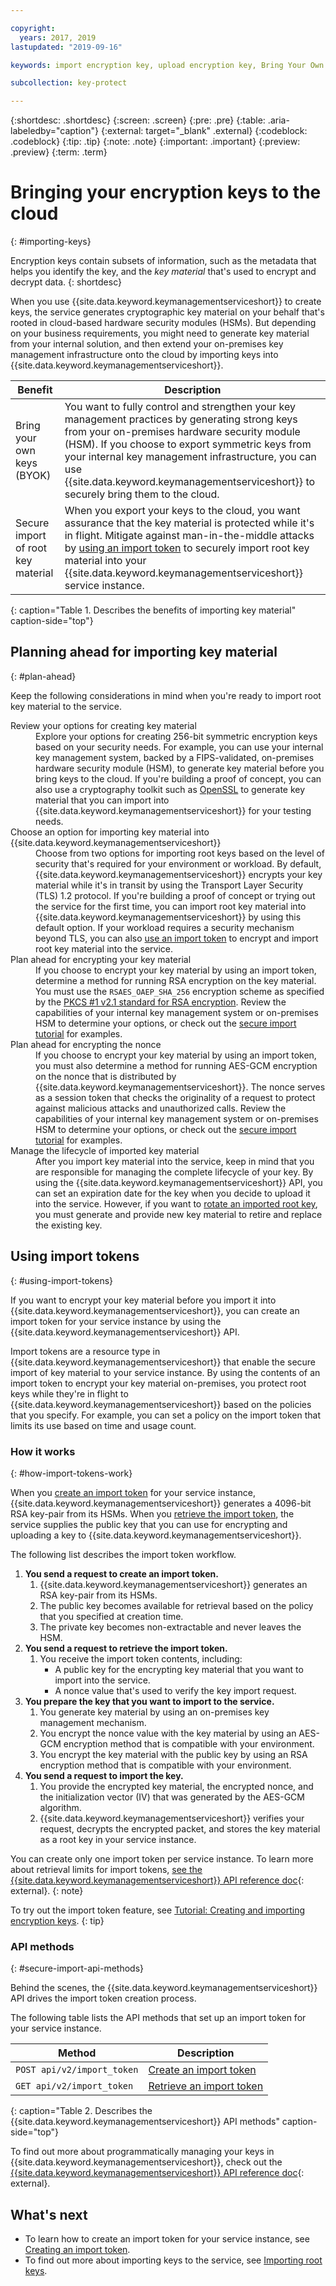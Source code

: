 ```yaml
---

copyright:
  years: 2017, 2019
lastupdated: "2019-09-16"

keywords: import encryption key, upload encryption key, Bring Your Own Key, BYOK, secure import, import tokens 

subcollection: key-protect

---
```


{:shortdesc: .shortdesc}
{:screen: .screen}
{:pre: .pre}
{:table: .aria-labeledby="caption"}
{:external: target="_blank" .external}
{:codeblock: .codeblock}
{:tip: .tip}
{:note: .note}
{:important: .important}
{:preview: .preview} 
{:term: .term}

# Bringing your encryption keys to the cloud
{: #importing-keys}

Encryption keys contain subsets of information, such as the metadata that helps you identify the key, and the _key material_ that's used to encrypt and decrypt data.
{: shortdesc}

When you use {{site.data.keyword.keymanagementserviceshort}} to create keys, the service generates cryptographic key material on your behalf that's rooted in cloud-based hardware security modules (HSMs). But depending on your business requirements, you might need to generate key material from your internal solution, and then extend your on-premises key management infrastructure onto the cloud by importing keys into {{site.data.keyword.keymanagementserviceshort}}.

| Benefit | Description |
| --- | --- |
| Bring your own keys (BYOK) | You want to fully control and strengthen your key management practices by generating strong keys from your on-premises hardware security module (HSM). If you choose to export symmetric keys from your internal key management infrastructure, you can use {{site.data.keyword.keymanagementserviceshort}} to securely bring them to the cloud. |
| Secure import of root key material | When you export your keys to the cloud, you want assurance that the key material is protected while it's in flight. Mitigate against man-in-the-middle attacks by [using an import token](#using-import-tokens) to securely import root key material into your {{site.data.keyword.keymanagementserviceshort}} service instance. |
{: caption="Table 1. Describes the benefits of importing key material" caption-side="top"}

## Planning ahead for importing key material
{: #plan-ahead}

Keep the following considerations in mind when you're ready to import root key material to the service.

<dl>
  <dt>Review your options for creating key material</dt>
    <dd>Explore your options for creating 256-bit symmetric encryption keys based on your security needs. For example, you can use your internal key management system, backed by a FIPS-validated, on-premises hardware security module (HSM), to generate key material before you bring keys to the cloud. If you're building a proof of concept, you can also use a cryptography toolkit such as <a href="https://www.openssl.org/" target="_blank" class="external">OpenSSL</a> to generate key material that you can import into {{site.data.keyword.keymanagementserviceshort}} for your testing needs.</dd>
  <dt>Choose an option for importing key material into {{site.data.keyword.keymanagementserviceshort}}</dt>
    <dd>Choose from two options for importing root keys based on the level of security that's required for your environment or workload. By default, {{site.data.keyword.keymanagementserviceshort}} encrypts your key material while it's in transit by using the Transport Layer Security (TLS) 1.2 protocol. If you're building a proof of concept or trying out the service for the first time, you can import root key material into {{site.data.keyword.keymanagementserviceshort}} by using this default option. If your workload requires a security mechanism beyond TLS, you can also <a href="#using-import-tokens">use an import token</a> to encrypt and import root key material into the service.</dd>
  <dt>Plan ahead for encrypting your key material</dt>
    <dd>If you choose to encrypt your key material by using an import token, determine a method for running RSA encryption on the key material. You must use the <code>RSAES_OAEP_SHA_256</code> encryption scheme as specified by the <a href="https://tools.ietf.org/html/rfc3447" target="_blank" class="external">PKCS #1 v2.1 standard for RSA encryption</a>. Review the capabilities of your internal key management system or on-premises HSM to determine your options, or check out the <a href="/docs/key-protect?topic=key-protect-tutorial-import-keys#tutorial-import-encrypt-key">secure import tutorial</a> for examples.</dd>
  <dt>Plan ahead for encrypting the nonce</dt>
    <dd>If you choose to encrypt your key material by using an import token, you must also determine a method for running AES-GCM encryption on the nonce that is distributed by {{site.data.keyword.keymanagementserviceshort}}. The nonce serves as a session token that checks the originality of a request to protect against malicious attacks and unauthorized calls. Review the capabilities of your internal key management system or on-premises HSM to determine your options, or check out the <a href="/docs/key-protect?topic=key-protect-tutorial-import-keys#tutorial-import-encrypt-nonce">secure import tutorial</a> for examples.</dd>
  <dt>Manage the lifecycle of imported key material</dt>
    <dd>After you import key material into the service, keep in mind that you are responsible for managing the complete lifecycle of your key. By using the {{site.data.keyword.keymanagementserviceshort}} API, you can set an expiration date for the key when you decide to upload it into the service. However, if you want to <a href="/docs/key-protect?topic=key-protect-rotate-keys">rotate an imported root key</a>, you must generate and provide new key material to retire and replace the existing key. </dd>
</dl>

## Using import tokens
{: #using-import-tokens}

If you want to encrypt your key material before you import it into {{site.data.keyword.keymanagementserviceshort}}, you can create an import token for your service instance by using the {{site.data.keyword.keymanagementserviceshort}} API. 

Import tokens are a resource type in {{site.data.keyword.keymanagementserviceshort}} that enable the secure import of key material to your service instance. By using the contents of an import token to encrypt your key material on-premises, you protect root keys while they're in flight to {{site.data.keyword.keymanagementserviceshort}} based on the policies that you specify. For example, you can set a policy on the import token that limits its use based on time and usage count.

### How it works
{: #how-import-tokens-work}

When you [create an import token](/docs/key-protect?topic=key-protect-create-import-tokens) for your service instance, {{site.data.keyword.keymanagementserviceshort}} generates a 4096-bit RSA key-pair from its HSMs. When you [retrieve the import token](/docs/key-protect?topic=key-protect-create-import-tokens#retrieve-import-token-api), the service supplies the public key that you can use for encrypting and uploading a key to {{site.data.keyword.keymanagementserviceshort}}.  

The following list describes the import token workflow.

1. **You send a request to create an import token.**
   1. {{site.data.keyword.keymanagementserviceshort}} generates an RSA key-pair from its HSMs.
   2. The public key becomes available for retrieval based on the policy that you specified at creation time.
   3. The private key becomes non-extractable and never leaves the HSM. 
2. **You send a request to retrieve the import token.**
   1. You receive the import token contents, including:
      - A public key for the encrypting key material that you want to import into the service.
      - A nonce value that's used to verify the key import request.
3. **You prepare the key that you want to import to the service.**
   1. You generate key material by using an on-premises key management mechanism.
   2. You encrypt the nonce value with the key material by using an AES-GCM encryption method that is compatible with your environment.
   3. You encrypt the key material with the public key by using an RSA encryption method that is compatible with your environment.
4. **You send a request to import the key.** 
   1. You provide the encrypted key material, the encrypted nonce, and the initialization vector (IV) that was generated by the AES-GCM algorithm.
   2. {{site.data.keyword.keymanagementserviceshort}} verifies your request, decrypts the encrypted packet, and stores the key material as a root key in your service instance.  

You can create only one import token per service instance. To learn more about retrieval limits for import tokens, [see the {{site.data.keyword.keymanagementserviceshort}} API reference doc](https://{DomainName}/apidocs/key-protect#create-an-import-token){: external}.
{: note} 

To try out the import token feature, see [Tutorial: Creating and importing encryption keys](/docs/key-protect?topic=key-protect-tutorial-import-keys).
{: tip}

### API methods
{: #secure-import-api-methods}

Behind the scenes, the {{site.data.keyword.keymanagementserviceshort}} API drives the import token creation process.  

The following table lists the API methods that set up an import token for your service instance.

| Method | Description |
| --- | --- |
| `POST api/v2/import_token` | [Create an import token](/docs/key-protect?topic=key-protect-create-import-tokens) |
| `GET api/v2/import_token` | [Retrieve an import token](/docs/key-protect?topic=key-protect-create-import-tokens) |
{: caption="Table 2. Describes the {{site.data.keyword.keymanagementserviceshort}} API methods" caption-side="top"}

To find out more about programmatically managing your keys in {{site.data.keyword.keymanagementserviceshort}}, check out the [{{site.data.keyword.keymanagementserviceshort}} API reference doc](https://{DomainName}/apidocs/key-protect){: external}.

## What's next

- To learn how to create an import token for your service instance, see [Creating an import token](/docs/key-protect?topic=key-protect-create-import-tokens).
- To find out more about importing keys to the service, see [Importing root keys](/docs/key-protect?topic=key-protect-import-root-keys). 